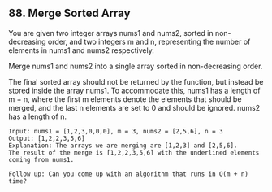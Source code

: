 ## 88. Merge Sorted Array
You are given two integer arrays nums1 and nums2, sorted in non-decreasing order,
and two integers m and n, representing the number of elements in nums1 and nums2 respectively.

Merge nums1 and nums2 into a single array sorted in non-decreasing order.

The final sorted array should not be returned by the function,
but instead be stored inside the array nums1. 
To accommodate this, nums1 has a length of m + n, 
where the first m elements denote the elements that should be merged, 
and the last n elements are set to 0 and should be ignored. nums2 has a length of n.

```
Input: nums1 = [1,2,3,0,0,0], m = 3, nums2 = [2,5,6], n = 3
Output: [1,2,2,3,5,6]
Explanation: The arrays we are merging are [1,2,3] and [2,5,6].
The result of the merge is [1,2,2,3,5,6] with the underlined elements coming from nums1.

Follow up: Can you come up with an algorithm that runs in O(m + n) time?
```